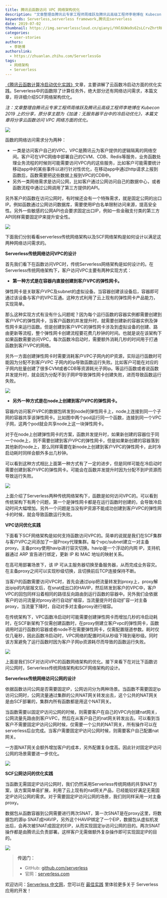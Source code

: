 ```yaml
---
title: 腾讯云函数访问 VPC 网络架构优化
description: "文章整理自腾讯云专家工程师周维跃及腾讯云高级工程师李艳博在 Kubecon 2019 上的分享,本篇文章分享云函数访问 VPC 网络方面的优化。"
keywords: Serverless,serverless framework,腾讯云serverless
date: 2019-07-02
thumbnail: https://img.serverlesscloud.cn/qianyi/YHl6UWa9s62sLCrvZhrtRH5BpLicw7aUOFcf8AVCXXFd1r1Gs9AgoXkqPY0icjL9koxzxcJ8RFiagsQnQdc29IKvg.jpg
categories:
  - user-stories
authors:
  - 李艳博
authorslink:
  - https://zhuanlan.zhihu.com/ServerlessGo
tags:
  - 网络架构
  - Serverless
---
```


[《腾讯云函数计算冷启动优化实践》](https://mp.weixin.qq.com/s?__biz=Mzg4NzEyMzI1NQ==&mid=2247483940&idx=1&sn=33b5db4a0248b35c0bb317068ffb9239&scene=21#wechat_redirect)文章，主要讲解了云函数冷启动方面的优化实践。Serverless中的函数除了计算任务外，绝大部分还有网络访问需求，本篇文章，将详细介绍SCF网络架构优化。

_注：文章整理自腾讯云专家工程师周维跃及腾讯云高级工程师李艳博在 Kubecon 2019 上的分享，原分享主题为《加速：无服务器平台中的冷启动优化》，本篇文章将分享云函数访问 VPC 网络方面的优化。_

![](https://img.serverlesscloud.cn/qianyi/YHl6UWa9s62sLCrvZhrtRH5BpLicw7aUOfWRhclAKugeQ5WsviadTTYerqrHlLwcEicwb4PycSvj5eVj29G6HNDYA.jpg)

 函数的网络访问需求分为两种：

- 一类是访问客户自己的VPC，VPC是腾讯云为客户提供的逻辑隔离的网络空间。客户可在VPC网络中部署自己的CVM、CDB、Redis等服务，业务函数处理业务流程的时候则可能需要访问VPC内的这些服务，比如客户可能需要统计移动app中的某些事件以进行针对性优化，在移动app中通过http请求上报到函数后，函数需要把这些数据上报到VPC的CDB中。
- 另外一类网络需求是访问公网，比如客户通过公网访问自己的数据中心，或者函数流程中通过公网调用了第三方提供的API。

另外客户的函数在访问公网时，有时候还会有一个特殊需求，就是固定公网的出口IP。例如函数通过公网访问数据库，需要使用IP白名单限制访问来源，提高安全性。另外一些敏感的公网API也会要求固定出口IP，例如一些金融支付类的第三方API同样需要固定IP来提升安全性。

![](https://img.serverlesscloud.cn/qianyi/YHl6UWa9s62sLCrvZhrtRH5BpLicw7aUOFcf8AVCXXFd1r1Gs9AgoXkqPY0icjL9koxzxcJ8RFiagsQnQdc29IKvg.jpg)

下面我们分别看看serverless传统网络架构以及SCF网络架构是如何设计以满足这两种网络访问需求的。

**Serverless传统网络访问VPC的设计** 

首先我们看下在函数访问VPC时，传统Serverless网络架构是如何设计的。在Serverless传统网络架构下，客户访问VPC主要有两种实现方式：

- **第一种方式是在容器内直接创建到客户VPC的弹性网卡。**

弹性网卡是关联客户VPC及subnet的虚拟设备。当容器创建该设备后，容器即可通过该设备与客户的VPC互通。这种方式利用了云上现有的弹性网卡产品能力，实现简单。

那么这种实现方式有没有什么问题呢？因为每个运行函数的容器实例都需要创建到客户VPC的弹性网卡，当客户函数的并发提升时，就需要创建新的容器实例及弹性网卡来运行函数。但是创建到客户VPC的弹性网卡涉及到虚拟设备的创建、路由更新等流程，整个弹性网卡创建流程要花费几秒钟的时间。也就是说在该架构下如果函数需要访问VPC，每次函数冷启动时，需要额外消耗几秒的时间用于打通函数到客户VPC的网络。

另外一方面创建弹性网卡时需要消耗客户VPC子网内的IP资源，实际运行函数时可能因为分配不到客户VPC 子网内的ip导致函数运行失败。比如客户可能在对应的子网内批量创建了很多CVM或者CDB等资源耗光子网ip。等运行函数或者说函数并发提升时，就会因为分配不到子网IP导致弹性网卡创建失败，进而导致函数运行失败。

![](https://img.serverlesscloud.cn/qianyi/YHl6UWa9s62sLCrvZhrtRH5BpLicw7aUOsk60vDibrFYo771JfCfHzscibrSohTDVnoyrFG7cRqlX0ficy8RBHW51A.jpg)

- **另外一种方式是在node上创建到客户VPC的弹性网卡。**

容器内访问客户VPC的数据包转发到node的弹性网卡上，node上连接到同一个子网的容器共享该弹性网卡。比如图中两个pod运行同一个函数，连接到同一个VPC子网，这两个pod就会共享node上这一块弹性网卡。

对于在node上创建弹性网卡的方案，函数并发提升时，如果新创建的容器位于同一个node上，则不需要创建到客户VPC的弹性网卡，但是如果新创建的容器落到其他新的node上，那么同样需要在新node上创建到客户VPC的弹性网卡，此时冷启动耗时同样会额外多出几秒钟。

可以看到这种方式相比上面第一种方式有了一定的进步，但是同样可能在冷启动时需要创建到客户VPC的弹性网卡。可能会在函数并发提升时因为分配不到IP资源而导致运行失败。

![](https://img.serverlesscloud.cn/qianyi/YHl6UWa9s62sLCrvZhrtRH5BpLicw7aUOkgZ2STtqdeHVREHIVmfJk9elgk2Vxoq4na2Cvdvz9DEXS3EbF2tPcg.jpg)

上面介绍了Serverless两种传统网络架构下，函数是如何访问VPC的。可以看到传统架构下有两个问题，第一个是弹性网卡都是在运行函数时创建的，会导致冷启动时间大幅增加。另外一个问题是当没有IP资源不能成功创建到客户VPC的弹性网卡的时候，就会导致函数运行失败。

**VPC访问优化实践**

下面看下SCF网络架构是如何支持函数访问VPC的。简单的说就是我们在SCF集群与客户VPC之间添加了一层Proxy代理集群。每个vpc/subnet建立一对主备proxy。主备proxy使用havip进行容灾切换。havip是一个浮动的内网 IP，支持机器通过 ARP 宣告进行绑定，更新 IP 和 MAC 地址的映射关系。

在高可用部署场景下，该 IP 可从主服务器切换至备服务器，从而完成业务容灾。在主备proxy之间可以实现秒级切换，且切换前后TCP连接保持不断。

当客户的函数需要访问VPC时，首先会通过ipip把流量转发到proxy上，proxy解出ipip的内层报文后，在snat成出口的HAVIP，然后转发到客户的VPC中，客户VPC的回包同样沿着相同的路径反向路由到运行函数的容器中。另外我们会依据客户的访问流量对proxy进行自动扩缩容，当流量提升时自动扩容一对主备proxy，当流量下降时，自动对多对主备proxy进行缩容。

在传统架构下，VPC函数冷启动时可能需要创建弹性网卡而增加几秒的冷启动耗时，在SCF新架构下仅需创建函数时，在proxy侧建立客户vpc的弹性网卡，函数调用时运行函数的容器或者node不在需要弹性网卡，仅需配置隧道参数。耗时仅仅几毫秒，因此函数冷启动时，VPC网络的配置时间从秒级下降到毫秒级。同时该方案避免了运行函数时因为客户子网ip资源耗尽而导致的函数运行失败。

![](https://img.serverlesscloud.cn/qianyi/YHl6UWa9s62sLCrvZhrtRH5BpLicw7aUO8cTE5a2Y0GtuGjbmrOqia8K2NxBVTV21jrz8rictQKKB4E2VdCh9cP7Q.jpg)

上面是我们SCF对访问VPC的函数网络架构的优化。接下来看下在对比下函数访问公网时，Serverless传统网络架构和SCF网络架构的设计。

**Serverless传统网络访问公网的设计**

依据函数访问公网是否需要固定IP，公网访问分为两种场景。当函数不需要固定ip访问公网时，公网流量通过集群的公共NAT网关转发出去，这个公共的NAT网关是由SCF部署的，集群内所有函数都是用这个NAT网关。

当函数需要以固定IP访问公网的时候，则需要客户在自己的VPC内创建nat网关，公网流量先路由到客户VPC，然后在从客户自己的nat网关转发出去。可以看到当客户不需要固定IP访问公网时候，仅需要一个公共的NAT网关，所有操作可以在serverless后台完成。当客户需要固定IP访问公网时候，则需要客户自己配置nat网关。

一方面NAT网关会额外增加客户的成本，另外配置复杂度高。因此针对固定IP访问公网的场景需要进一步优化。

![](https://img.serverlesscloud.cn/2020414/1586873385554-640.jpeg)

**SCF公网访问的优化实践**

当函数无需固定IP访问公网时，我们仍然采用Serverless传统网络的共享NAT方案，该方案简单易扩展，利用了云上现有的nat网关产品，已经能较好满足无需固定IP访问公网的需求。对于需要固定IP访问公网的场景，我们则同样采用一对主备proxy。

数据包从函数容器到公网需要进行两次SNAT，第一次SNAT是在proxy这里，将数据包的源ip SNAT成HAVIP，另外这个HAVIP绑定了一个EIP，数据包从虚拟机发出后，会再次被SNAT成固定的EIP，从而实现固定ip访问公网的目的。两次SNAT操作都是由腾讯云负责部署。这样客户无需做额外复杂操作即可实现固定IP的目的。

![](https://img.serverlesscloud.cn/qianyi/YHl6UWa9s62sLCrvZhrtRH5BpLicw7aUOOe5PcW1BicguEYmaDVRGhic3HoSnMgUA2pale8SmeMCBl7dHJVCkGfxw.jpg)


> **传送门：**
> - GitHub: [github.com/serverless](https://github.com/serverless/serverless/blob/master/README_CN.md) 
> - 官网：[serverless.com](https://serverless.com/)

欢迎访问：[Serverless 中文网](https://serverlesscloud.cn/)，您可以在 [最佳实践](https://serverlesscloud.cn/best-practice) 里体验更多关于 Serverless 应用的开发！
